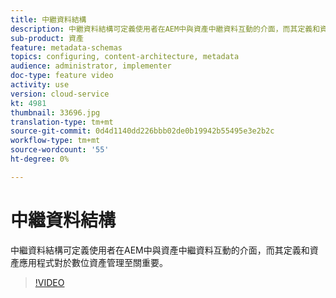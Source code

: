 ```yaml
---
title: 中繼資料結構
description: 中繼資料結構可定義使用者在AEM中與資產中繼資料互動的介面，而其定義和資產應用程式對於數位資產管理至關重要。
sub-product: 資產
feature: metadata-schemas
topics: configuring, content-architecture, metadata
audience: administrator, implementer
doc-type: feature video
activity: use
version: cloud-service
kt: 4981
thumbnail: 33696.jpg
translation-type: tm+mt
source-git-commit: 0d4d1140dd226bbb02de0b19942b55495e3e2b2c
workflow-type: tm+mt
source-wordcount: '55'
ht-degree: 0%

---
```



# 中繼資料結構

中繼資料結構可定義使用者在AEM中與資產中繼資料互動的介面，而其定義和資產應用程式對於數位資產管理至關重要。

>[!VIDEO](https://video.tv.adobe.com/v/33696/?quality=12&learn=on&hidetitle=true)

